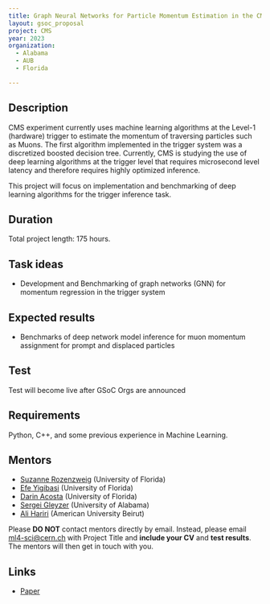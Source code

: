 ```yaml
---
title: Graph Neural Networks for Particle Momentum Estimation in the CMS Trigger System
layout: gsoc_proposal
project: CMS
year: 2023
organization:
  - Alabama
  - AUB
  - Florida

---
```


## Description

CMS experiment currently uses machine learning algorithms at the Level-1 (hardware) trigger to estimate the momentum of traversing particles such as Muons. The first algorithm implemented in the trigger system was a discretized boosted decision tree. Currently, CMS is studying the use of deep learning algorithms at the trigger level that requires microsecond level latency and therefore requires highly optimized inference. 

This project will focus on implementation and benchmarking of deep learning algorithms for the trigger inference task. 

## Duration

Total project length: 175 hours.

## Task ideas
 * Development and Benchmarking of graph networks (GNN) for momentum regression in the trigger system
 
## Expected results
 *  Benchmarks of deep network model inference for muon momentum assignment for prompt and displaced particles

## Test
Test will become live after GSoC Orgs are announced
<!-- ## Test

Please use this [link](https://drive.google.com/file/d/13gQToLhaoKGM7hXJY2sxVaVFqvS0Z9X9/view?usp=sharing) to access the test for this project. -->

## Requirements
Python, C++, and some previous experience in Machine Learning. 

## Mentors
  * [Suzanne Rozenzweig](mailto:ml4-sci@cern.ch) (University of Florida)
  * [Efe Yigibasi](mailto:ml4-sci@cern.ch) (University of Florida)
  * [Darin Acosta](mailto:ml4-sci@cern.ch) (University of Florida)
  * [Sergei Gleyzer](mailto:ml4-sci@cern.ch) (University of Alabama)
  * [Ali Hariri](mailto:ml4-sci@cern.ch) (American University Beirut)


Please **DO NOT** contact mentors directly by email. Instead, please email [ml4-sci@cern.ch](mailto:ml4-sci@cern.ch) with Project Title and **include your CV** and **test results**. The mentors will then get in touch with you.


## Links
  * [Paper ](https://iopscience.iop.org/article/10.1088/1742-6596/1085/4/042042)
